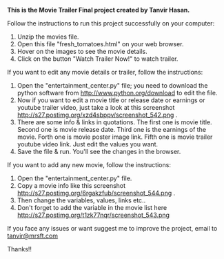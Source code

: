 **This is the Movie Trailer Final project created by Tanvir Hasan.**


Follow the instructions to run this project successfully on your computer:

1. Unzip the movies file.
2. Open this file "fresh_tomatoes.html" on your web browser.
3. Hover on the images to see the movie details.
4. Click on the button "Watch Trailer Now!" to watch trailer.

If you want to edit any movie details or trailer, follow the instructions:

1. Open the "entertainment_center.py" file; you need to download the python software from http://www.python.org/download to edit the file.
2. Now if you want to edit a movie title or release date or earnings or youtube trailer video, just take a look at this screenshot http://s27.postimg.org/xzd4sbppv/screenshot_542.png .
3. There are some info & links in quotations. The first one is movie title. Second one is movie release date. Third one is the earnings of the movie. Forth one is movie poster image link. Fifth one is movie trailer youtube video link. Just edit the values you want.
4. Save the file & run. You'll see the changes in the browser.

If you want to add any new movie, follow the instructions:

1. Open the "entertainment_center.py" file.
2. Copy a movie info like this screenshot http://s27.postimg.org/6rgakzfub/screenshot_544.png .
3. Then change the variables, values, links etc..
4. Don't forget to add the variable in the movie list here http://s27.postimg.org/t1zk77nqr/screenshot_543.png

If you face any issues or want suggest me to improve the project, email to tanvir@mrsft.com

Thanks!!
